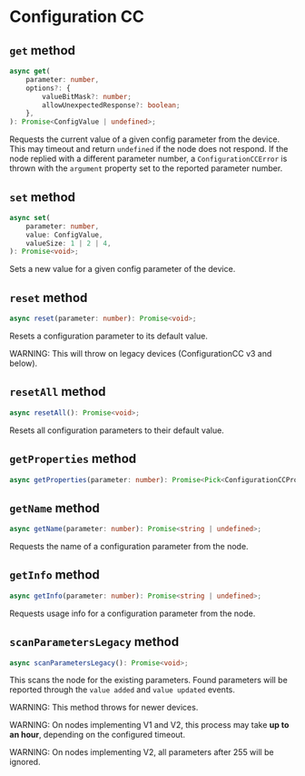 # Configuration CC

## `get` method

```ts
async get(
	parameter: number,
	options?: {
		valueBitMask?: number;
		allowUnexpectedResponse?: boolean;
	},
): Promise<ConfigValue | undefined>;
```

Requests the current value of a given config parameter from the device.
This may timeout and return `undefined` if the node does not respond.
If the node replied with a different parameter number, a `ConfigurationCCError`
is thrown with the `argument` property set to the reported parameter number.

## `set` method

```ts
async set(
	parameter: number,
	value: ConfigValue,
	valueSize: 1 | 2 | 4,
): Promise<void>;
```

Sets a new value for a given config parameter of the device.

## `reset` method

```ts
async reset(parameter: number): Promise<void>;
```

Resets a configuration parameter to its default value.

WARNING: This will throw on legacy devices (ConfigurationCC v3 and below).

## `resetAll` method

```ts
async resetAll(): Promise<void>;
```

Resets all configuration parameters to their default value.

## `getProperties` method

```ts
async getProperties(parameter: number): Promise<Pick<ConfigurationCCPropertiesReport, "valueSize" | "valueFormat" | "minValue" | "maxValue" | "defaultValue" | "nextParameter" | "altersCapabilities" | "isReadonly" | "isAdvanced" | "noBulkSupport"> | undefined>;
```

## `getName` method

```ts
async getName(parameter: number): Promise<string | undefined>;
```

Requests the name of a configuration parameter from the node.

## `getInfo` method

```ts
async getInfo(parameter: number): Promise<string | undefined>;
```

Requests usage info for a configuration parameter from the node.

## `scanParametersLegacy` method

```ts
async scanParametersLegacy(): Promise<void>;
```

This scans the node for the existing parameters. Found parameters will be reported
through the `value added` and `value updated` events.

WARNING: This method throws for newer devices.

WARNING: On nodes implementing V1 and V2, this process may take
**up to an hour**, depending on the configured timeout.

WARNING: On nodes implementing V2, all parameters after 255 will be ignored.
